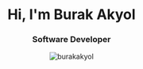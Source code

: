 <h1 align="center">Hi, I'm Burak Akyol</h1>
<h3 align="center">Software Developer </h3>


<div align="center">
<p><img align="center" src="https://github-readme-stats.vercel.app/api/top-langs?username=burakakyol&langs_count=6&theme=radical&show_icons=true&locale=en&layout=compact&line_height=24)" alt="burakakyol" /></p>

</div>


